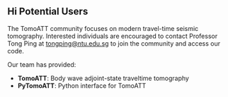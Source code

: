 ## Hi Potential Users

The TomoATT community focuses on modern travel-time seismic tomography. Interested individuals are encouraged to contact Professor Tong Ping at tongping@ntu.edu.sg to join the community and access our code.

Our team has provided:

- **TomoATT**: Body wave adjoint-state traveltime tomography
- **PyTomoATT**: Python interface for TomoATT

<!--

**Here are some ideas to get you started:**

🙋‍♀️ A short introduction - what is your organization all about?
🌈 Contribution guidelines - how can the community get involved?
👩‍💻 Useful resources - where can the community find your docs? Is there anything else the community should know?
🍿 Fun facts - what does your team eat for breakfast?
🧙 Remember, you can do mighty things with the power of [Markdown](https://docs.github.com/github/writing-on-github/getting-started-with-writing-and-formatting-on-github/basic-writing-and-formatting-syntax)
-->
